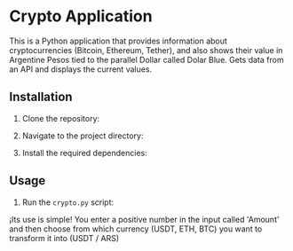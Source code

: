 # Crypto Application

This is a Python application that provides information about cryptocurrencies (Bitcoin, Ethereum, Tether), and also shows their value in Argentine Pesos tied to the parallel Dollar called Dolar Blue.
Gets data from an API and displays the current values.

## Installation

1. Clone the repository:

2. Navigate to the project directory:

3. Install the required dependencies:

## Usage

1. Run the `crypto.py` script:

¡Its use is simple!
You enter a positive number in the input called 'Amount' and then choose from which currency (USDT, ETH, BTC) you want to transform it into (USDT / ARS)
